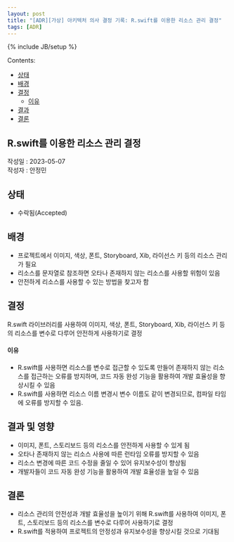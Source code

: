 ```yaml
---
layout: post
title: "[ADR][가상] 아키텍처 의사 결정 기록: R.swift를 이용한 리소스 관리 결정"
tags: [ADR]
---
```

{% include JB/setup %}

Contents:

* [상태](#status)
* [배경](#context)
* [결정](#decisions)
  * [이유](#rationale)
* [결과](#consequences)
* [결론](#conclusion)

## R.swift를 이용한 리소스 관리 결정

작성일 : 2023-05-07  
작성자 : 안정민

<h2 id="status">상태</h2>

* 수락됨(Accepted)
  
<h2 id="context">배경</h2>

* 프로젝트에서 이미지, 색상, 폰트, Storyboard, Xib, 라이선스 키 등의 리소스 관리가 필요
* 리소스를 문자열로 참조하면 오타나 존재하지 않는 리소스를 사용할 위험이 있음
* 안전하게 리소스를 사용할 수 있는 방법을 찾고자 함

<h2 id="decisions">결정</h2>

R.swift 라이브러리를 사용하여 이미지, 색상, 폰트, Storyboard, Xib, 라이선스 키 등의 리소스를 변수로 다루어 안전하게 사용하기로 결정

<h4 id="rationale">이유</h4>

* R.swift를 사용하면 리소스를 변수로 접근할 수 있도록 만들어 존재하지 않는 리소스를 접근하는 오류를 방지하며, 코드 자동 완성 기능을 활용하여 개발 효율성을 향상시킬 수 있음
* R.swift를 사용하면 리소스 이름 변경시 변수 이름도 같이 변경되므로, 컴파일 타임에 오류를 방지할 수 있음.

<h2 id="consequences">결과 및 영향</h2>

* 이미지, 폰트, 스토리보드 등의 리소스를 안전하게 사용할 수 있게 됨
* 오타나 존재하지 않는 리소스 사용에 따른 런타임 오류를 방지할 수 있음
* 리소스 변경에 따른 코드 수정을 줄일 수 있어 유지보수성이 향상됨
* 개발자들이 코드 자동 완성 기능을 활용하여 개발 효율성을 높일 수 있음

<h2 id="conclusion">결론</h2>

* 리소스 관리의 안전성과 개발 효율성을 높이기 위해 R.swift를 사용하여 이미지, 폰트, 스토리보드 등의 리소스를 변수로 다루어 사용하기로 결정
* R.swift를 적용하여 프로젝트의 안정성과 유지보수성을 향상시킬 것으로 기대됨